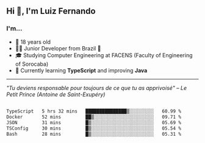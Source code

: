 <h2>Hi 👋, I'm Luiz Fernando</h2>

### I'm...
* 🤟 18 years old
* 👨‍💻 Junior Developer from Brazil 💚
* 🎓 Studying Computer Engineering at FACENS (Faculty of Engineering of Sorocaba)
* 🔭 Currently learning **TypeScript** and improving **Java**

---

_"Tu deviens responsable pour toujours de ce que tu as apprivoisé" – Le Petit Prince (Antoine de Saint-Exupéry)_

##

<!--START_SECTION:waka-->

```txt
TypeScript   5 hrs 32 mins   ███████████████▒░░░░░░░░░   60.99 %
Docker       52 mins         ██▒░░░░░░░░░░░░░░░░░░░░░░   09.71 %
JSON         31 mins         █▒░░░░░░░░░░░░░░░░░░░░░░░   05.69 %
TSConfig     30 mins         █▒░░░░░░░░░░░░░░░░░░░░░░░   05.54 %
Bash         28 mins         █▒░░░░░░░░░░░░░░░░░░░░░░░   05.31 %
```

<!--END_SECTION:waka-->
